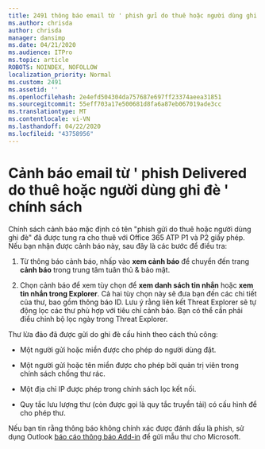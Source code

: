```yaml
---
title: 2491 thông báo email từ ' phish gửi do thuê hoặc người dùng ghi đè ' chính sách
ms.author: chrisda
author: chrisda
manager: dansimp
ms.date: 04/21/2020
ms.audience: ITPro
ms.topic: article
ROBOTS: NOINDEX, NOFOLLOW
localization_priority: Normal
ms.custom: 2491
ms.assetid: ''
ms.openlocfilehash: 2e4efd504304da757687e697ff23374aeea31851
ms.sourcegitcommit: 55eff703a17e500681d8fa6a87eb067019ade3cc
ms.translationtype: MT
ms.contentlocale: vi-VN
ms.lasthandoff: 04/22/2020
ms.locfileid: "43758956"
---
```

# <a name="alert-email-messages-from-the-phish-delivered-due-to-tenant-or-user-override-policy"></a>Cảnh báo email từ ' phish Delivered do thuê hoặc người dùng ghi đè ' chính sách

Chính sách cảnh báo mặc định có tên "phish gửi do thuê hoặc người dùng ghi đè" đã được tung ra cho thuê với Office 365 ATP P1 và P2 giấy phép. Nếu bạn nhận được cảnh báo này, sau đây là các bước để điều tra:

1. Từ thông báo cảnh báo, nhấp vào **xem cảnh báo** để chuyển đến trang **cảnh báo** trong trung tâm tuân thủ & bảo mật.

2. Chọn cảnh báo để xem tùy chọn để **xem danh sách tin nhắn** hoặc **xem tin nhắn trong Explorer**. Cả hai tùy chọn này sẽ đưa bạn đến các chi tiết của thư, bao gồm thông báo ID. Lưu ý rằng liên kết Threat Explorer sẽ tự động lọc các thư phù hợp với tiêu chí cảnh báo. Bạn có thể cần phải điều chỉnh bộ lọc ngày trong Threat Explorer.

Thư lừa đảo đã được gửi do ghi đè cấu hình theo cách thủ công:

- Một người gửi hoặc miền được cho phép do người dùng đặt.

- Một người gửi hoặc tên miền được cho phép bởi quản trị viên trong chính sách chống thư rác.

- Một địa chỉ IP được phép trong chính sách lọc kết nối.

- Quy tắc lưu lượng thư (còn được gọi là quy tắc truyền tải) có cấu hình để cho phép thư.

Nếu bạn tin rằng thông báo không chính xác được đánh dấu là phish, sử dụng Outlook [báo cáo thông báo Add-in](https://support.office.com/article/b5caa9f1-cdf3-4443-af8c-ff724ea719d2) để gửi mẫu thư cho Microsoft.
